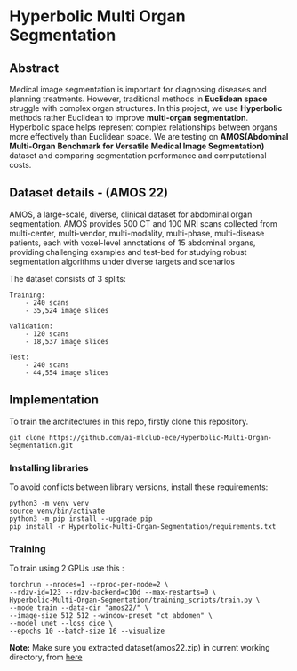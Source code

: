 # Hyperbolic Multi Organ Segmentation

## Abstract

Medical image segmentation is important for diagnosing diseases and planning treatments. However, traditional methods in **Euclidean space** struggle with complex organ structures. In this project, we use **Hyperbolic** methods rather Euclidean to improve **multi-organ segmentation**. Hyperbolic space helps represent complex relationships between organs more effectively than Euclidean space. We are testing on **AMOS(Abdominal Multi-Organ Benchmark for Versatile Medical Image Segmentation)** dataset and comparing segmentation performance and computational costs.


## Dataset details - (AMOS 22)

AMOS, a large-scale, diverse, clinical dataset for abdominal organ segmentation. AMOS provides 500 CT and 100 MRI scans collected from multi-center, multi-vendor, multi-modality, multi-phase, multi-disease patients, each with voxel-level annotations of 15 abdominal organs, providing challenging examples and test-bed for studying robust segmentation algorithms under diverse targets and scenarios

The dataset consists of 3 splits:
```
Training:
    - 240 scans
    - 35,524 image slices

Validation:
    - 120 scans
    - 18,537 image slices

Test:
    - 240 scans
    - 44,554 image slices
```

## Implementation

To train the architectures in this repo, firstly clone this repository.

```
git clone https://github.com/ai-mlclub-ece/Hyperbolic-Multi-Organ-Segmentation.git
```

### Installing libraries

To avoid conflicts between library versions, install these requirements:
```
python3 -m venv venv
source venv/bin/activate
python3 -m pip install --upgrade pip
pip install -r Hyperbolic-Multi-Organ-Segmentation/requirements.txt
```

### Training

To train using 2 GPUs use this :
```
torchrun --nnodes=1 --nproc-per-node=2 \
--rdzv-id=123 --rdzv-backend=c10d --max-restarts=0 \
Hyperbolic-Multi-Organ-Segmentation/training_scripts/train.py \
--mode train --data-dir "amos22/" \
--image-size 512 512 --window-preset "ct_abdomen" \
--model unet --loss dice \
--epochs 10 --batch-size 16 --visualize
```

**Note:** Make sure you extracted dataset(amos22.zip) in current working directory, from [here](https://zenodo.org/records/7262581)
